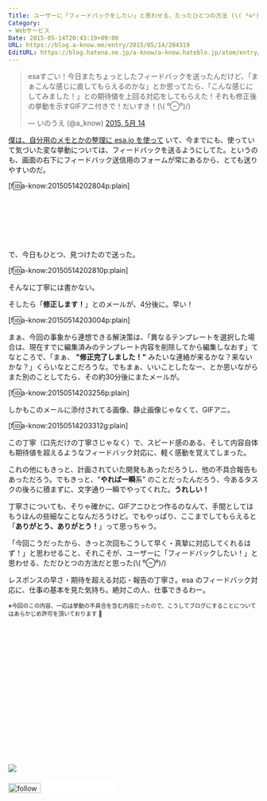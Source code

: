```yaml
---
Title: ユーザーに「フィードバックをしたい」と思わせる、たったひとつの方法 (\( ⁰⊖⁰)/)
Category:
- Webサービス
Date: 2015-05-14T20:43:19+09:00
URL: https://blog.a-know.me/entry/2015/05/14/204319
EditURL: https://blog.hatena.ne.jp/a-know/a-know.hateblo.jp/atom/entry/8454420450094441962
---
```


<blockquote class="twitter-tweet" lang="ja"><p lang="ja" dir="ltr">esaすごい！今日またちょっとしたフィードバックを送ったんだけど、「まぁこんな感じに直してもらえるのかな」とか思ってたら、「こんな感じにしてみました！」との期待値を上回る対応をしてもらえた！それも修正後の挙動を示すGIFアニ付きで！だいすき！(\( ⁰⊖⁰)/)</p>&mdash; いのうえ (@a_know) <a href="https://twitter.com/a_know/status/598760483307433984">2015, 5月 14</a></blockquote>
<script async src="//platform.twitter.com/widgets.js" charset="utf-8"></script>

[僕は、自分用のメモとかの整理に esa.io を使って](https://blog.a-know.me/entry/2015/01/12/161651) いて、今までにも、使っていて気づいた変な挙動については、フィードバックを送るようにしてた。というのも、画面の右下にフィードバック送信用のフォームが常にあるから、とても送りやすいのだ。


[f:id:a-know:20150514202804p:plain]



<!-- more -->

<script async src="//pagead2.googlesyndication.com/pagead/js/adsbygoogle.js"></script>
<!-- article-top -->
<ins class="adsbygoogle"
     style="display:inline-block;width:728px;height:90px"
     data-ad-client="ca-pub-3463034538369189"
     data-ad-slot="8367620130"></ins>
<script>
(adsbygoogle = window.adsbygoogle || []).push({});
</script>



で、今日もひとつ、見つけたので送った。



[f:id:a-know:20150514202810p:plain]



そんなに丁寧には書かない。


そしたら「**修正します！**」とのメールが、4分後に。早い！



[f:id:a-know:20150514203004p:plain]



まぁ、今回の事象から連想できる解決策は、「異なるテンプレートを選択した場合は、現在すでに編集済みのテンプレート内容を削除してから編集しなおす」てなところで、「まぁ、 **"修正完了しました！"** みたいな連絡が来るかな？来ないかな？」くらいなとこだろうな。でもまぁ、いいことしたなー、とか思いながらまた別のことしてたら、その約30分後にまたメールが。



[f:id:a-know:20150514203256p:plain]



しかもこのメールに添付されてる画像、静止画像じゃなくて、GIFアニ。


[f:id:a-know:20150514203312g:plain]


この丁寧（口先だけの丁寧さじゃなく）で、スピード感のある、そして内容自体も期待値を超えるようなフィードバック対応に、軽く感動を覚えてしまった。


これの他にもきっと、計画されていた開発もあっただろうし、他の不具合報告もあっただろう。でもきっと、"<b>やれば一瞬</b>系" のことだったんだろう、今あるタスクの後ろに積まずに、文字通り一瞬でやってくれた。<b>うれしい！</b>


丁寧さについても、そりゃ確かに、GIFアニひとつ作るのなんて、手間としてはもうほんの些細なことなんだろうけど。でもやっぱり、ここまでしてもらえると「<b>ありがとう、ありがとう！</b>」って思っちゃう。


「今回こうだったから、きっと次回もこうして早く・真摯に対応してくれるはず！」と思わせること、それこそが、ユーザーに「フィードバックしたい！」と思わせる、ただひとつの方法だと思った(\\( ⁰⊖⁰)/)


レスポンスの早さ・期待を超える対応・報告の丁寧さ。esa のフィードバック対応に、仕事の基本を見た気持ち。絶対この人、仕事できるわー。


<span style="font-size: 80%">※今回のこの内容、一応は挙動の不具合を含む内容だったので、こうしてブログにすることについてはあらかじめ許可を頂いております :bow:</span>


<div>
<br>
<script async src="//pagead2.googlesyndication.com/pagead/js/adsbygoogle.js"></script>
<!-- article-bottom2 -->
<ins class="adsbygoogle"
     style="display:inline-block;width:300px;height:250px"
     data-ad-client="ca-pub-3463034538369189"
     data-ad-slot="5274552934"></ins>
<script>
(adsbygoogle = window.adsbygoogle || []).push({});
</script>

<a href="http://bit.ly/pixe-la" target='blank' rel="nofollow"><img src="https://cdn-ak.f.st-hatena.com/images/fotolife/a/a-know/20181026/20181026091953.png"></a>
<br>
</div>

<div>
<a href='http://cloud.feedly.com/#subscription%2Ffeed%2Fhttp%3A%2F%2Fblog.a-know.me%2Ffeed'  target='blank'><img id='feedlyFollow' src='//s3.feedly.com/img/follows/feedly-follow-rectangle-volume-small_2x.png' alt='follow us in feedly' width='65' height='20'></a>



<iframe src="//blog.hatena.ne.jp/a-know/a-know.hateblo.jp/subscribe/iframe" allowtransparency="true" frameborder="0" scrolling="no" width="150" height="28"></iframe>
</div>


<script src="https://moshi-moshi.moshimo.works/moshimoshi/a_know_blog/2015-05-14-204319?title=%E3%83%A6%E3%83%BC%E3%82%B6%E3%83%BC%E3%81%AB%E3%80%8C%E3%83%95%E3%82%A3%E3%83%BC%E3%83%89%E3%83%90%E3%83%83%E3%82%AF%E3%82%92%E3%81%97%E3%81%9F%E3%81%84%E3%80%8D%E3%81%A8%E6%80%9D%E3%82%8F%E3%81%9B%E3%82%8B%E3%80%81%E3%81%9F%E3%81%A3%E3%81%9F%E3%81%B2%E3%81%A8%E3%81%A4%E3%81%AE%E6%96%B9%E6%B3%95%20(%5C(%20%E2%81%B0%E2%8A%96%E2%81%B0)/)"></script>
